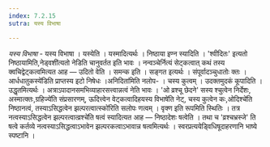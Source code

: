 ```yaml
---
index: 7.2.15
sutra: यस्य विभाषा

---
```

_यस्य विभाषा_ - यस्य विभाषा । यस्येति । यस्मादित्यर्थः । निष्ठाया इण्न स्यादिति । 'श्वीदितः' इत्यतो निष्ठायामिति,नेड्वशी॑त्यतो नेडिति चानुवर्तत इति भावः । नन्वञ्चेर्नित्यं सेट्कत्वात् कथं तस्य क्वचिद्वेट्कत्वमित्यत आह —  उदितो वेति । समन्क इति । सङ्गत इत्यर्थः । संपूर्वादञ्चुधातोः क्तः ।आर्धधातुकस्ये॑डिति प्राप्तस्य इटो निषेधः ।अनिदिता॑मिति नलोप- । चस्य कुत्वम् । उदक्तमुदकं कूपादिति । उद्धृतमित्यर्थः । अत्राऽपादानसमभिव्याहारसत्त्वान्नत्वं नेति भावः । 'ओ व्रश्चू छेदने' सस्य श्चुत्वेन निर्देशः, अस्मात्क्तः,ग्रहिज्ये॑ति संप्रसारणम्, ऊदित्त्वेन वेट्कत्वादिहयस्य विभाषे॑ति नेट्, चस्य कुत्वेन कः,ओदिश्चे॑ति निष्ठानत्वं, तस्याऽसिद्धत्वेन झल्परत्वात्स्को॑रिति सलोपः णत्वम् । वृक्ण इति रूपमिति स्थितिः । तत्र नत्वस्याऽसिद्धत्वेन झल्परत्वात्व्रश्चे॑ति षत्वं स्यादित्यत आह —  निष्ठादेशः षत्वेति । तथा च 'व्रश्चभ्रस्जे' ति षत्वे कर्तव्ये नत्वस्याऽसिद्धत्वाऽभावेन झल्परकत्वाऽभावान्न षत्वमित्यर्थः । स्वरप्रत्ययेड्विधिषूदाहरणानि भाष्ये स्पष्टानि ।